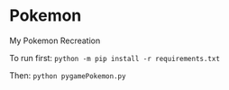 # Pokemon
My Pokemon Recreation

To run first:
```python -m pip install -r requirements.txt```

Then:
```python pygamePokemon.py```
